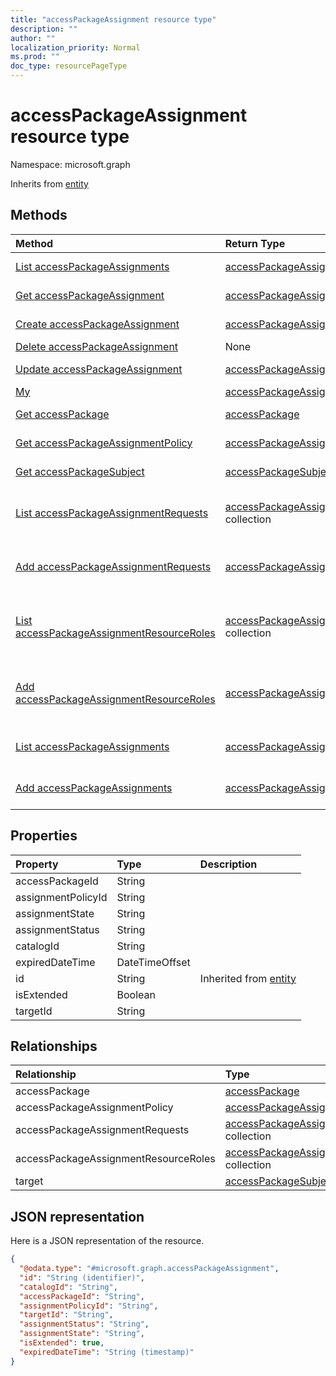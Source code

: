 ```yaml
---
title: "accessPackageAssignment resource type"
description: ""
author: ""
localization_priority: Normal
ms.prod: ""
doc_type: resourcePageType
---
```


# accessPackageAssignment resource type


Namespace: microsoft.graph




Inherits from [entity](../resources/entity.md)

## Methods
|Method|Return Type|Description|
|:---|:---|:---|
|[List accessPackageAssignments](../api/accesspackageassignment-list.md)|[accessPackageAssignment](../resources/accesspackageassignment.md) collection|List properties and relationships of the [accessPackageAssignment](../resources/accesspackageassignment.md) objects.|
|[Get accessPackageAssignment](../api/accesspackageassignment-get.md)|[accessPackageAssignment](../resources/accesspackageassignment.md)|Read properties and relationships of the [accessPackageAssignment](../resources/accesspackageassignment.md) object.|
|[Create accessPackageAssignment](../api/accesspackageassignment-post-accesspackageassignments.md)|[accessPackageAssignment](../resources/accesspackageassignment.md)|Create a new [accessPackageAssignment](../resources/accesspackageassignment.md) object.|
|[Delete accessPackageAssignment](../api/accesspackageassignment-delete.md)|None|Deletes a [accessPackageAssignment](../resources/accesspackageassignment.md).|
|[Update accessPackageAssignment](../api/accesspackageassignment-update.md)|[accessPackageAssignment](../resources/accesspackageassignment.md)|Update the properties of a [accessPackageAssignment](../resources/accesspackageassignment.md) object.|
|[My](../api/accesspackageassignment-my.md)|[accessPackageAssignment](../resources/accesspackageassignment.md) collection||
|[Get accessPackage](../api/accesspackage-get.md)|[accessPackage](../resources/accesspackage.md)|Read properties and relationships of the [accessPackage](../resources/accesspackage.md) object.|
|[Get accessPackageAssignmentPolicy](../api/accesspackageassignmentpolicy-get.md)|[accessPackageAssignmentPolicy](../resources/accesspackageassignmentpolicy.md)|Read properties and relationships of the [accessPackageAssignmentPolicy](../resources/accesspackageassignmentpolicy.md) object.|
|[Get accessPackageSubject](../api/accesspackagesubject-get.md)|[accessPackageSubject](../resources/accesspackagesubject.md)|Read properties and relationships of the [accessPackageSubject](../resources/accesspackagesubject.md) object.|
|[List accessPackageAssignmentRequests](../api/accesspackageassignment-list-accesspackageassignmentrequests.md)|[accessPackageAssignmentRequest](../resources/accesspackageassignmentrequest.md) collection|Get the accessPackageAssignmentRequests from the accessPackageAssignmentRequests navigation property.|
|[Add accessPackageAssignmentRequests](../api/accesspackageassignment-post-accesspackageassignmentrequests.md)|[accessPackageAssignmentRequest](../resources/accesspackageassignmentrequest.md)|Add accessPackageAssignmentRequests by posting to the accessPackageAssignmentRequests collection.|
|[List accessPackageAssignmentResourceRoles](../api/accesspackageassignment-list-accesspackageassignmentresourceroles.md)|[accessPackageAssignmentResourceRole](../resources/accesspackageassignmentresourcerole.md) collection|Get the accessPackageAssignmentResourceRoles from the accessPackageAssignmentResourceRoles navigation property.|
|[Add accessPackageAssignmentResourceRoles](../api/accesspackageassignment-post-accesspackageassignmentresourceroles.md)|[accessPackageAssignmentResourceRole](../resources/accesspackageassignmentresourcerole.md)|Add accessPackageAssignmentResourceRoles by posting to the accessPackageAssignmentResourceRoles collection.|
|[List accessPackageAssignments](../api/accesspackageassignmentresourcerole-list-accesspackageassignments.md)|[accessPackageAssignment](../resources/accesspackageassignment.md) collection|Get the accessPackageAssignments from the accessPackageAssignments navigation property.|
|[Add accessPackageAssignments](../api/accesspackageassignmentresourcerole-post-accesspackageassignments.md)|[accessPackageAssignment](../resources/accesspackageassignment.md)|Add accessPackageAssignments by posting to the accessPackageAssignments collection.|

## Properties
|Property|Type|Description|
|:---|:---|:---|
|accessPackageId|String||
|assignmentPolicyId|String||
|assignmentState|String||
|assignmentStatus|String||
|catalogId|String||
|expiredDateTime|DateTimeOffset||
|id|String| Inherited from [entity](../resources/entity.md)|
|isExtended|Boolean||
|targetId|String||

## Relationships
|Relationship|Type|Description|
|:---|:---|:---|
|accessPackage|[accessPackage](../resources/accesspackage.md)||
|accessPackageAssignmentPolicy|[accessPackageAssignmentPolicy](../resources/accesspackageassignmentpolicy.md)||
|accessPackageAssignmentRequests|[accessPackageAssignmentRequest](../resources/accesspackageassignmentrequest.md) collection||
|accessPackageAssignmentResourceRoles|[accessPackageAssignmentResourceRole](../resources/accesspackageassignmentresourcerole.md) collection||
|target|[accessPackageSubject](../resources/accesspackagesubject.md)||

## JSON representation
Here is a JSON representation of the resource.
<!-- {
  "blockType": "resource",
  "keyProperty": "id",
  "@odata.type": "microsoft.graph.accessPackageAssignment",
  "baseType": "microsoft.graph.entity",
  "openType": false
}
-->
``` json
{
  "@odata.type": "#microsoft.graph.accessPackageAssignment",
  "id": "String (identifier)",
  "catalogId": "String",
  "accessPackageId": "String",
  "assignmentPolicyId": "String",
  "targetId": "String",
  "assignmentStatus": "String",
  "assignmentState": "String",
  "isExtended": true,
  "expiredDateTime": "String (timestamp)"
}
```

